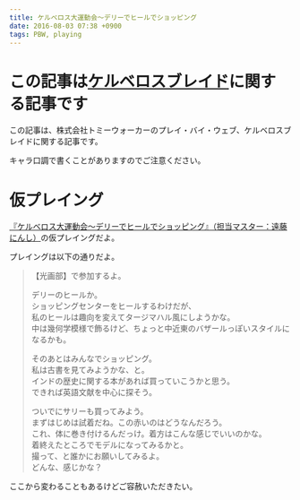 ```yaml
---
title: ケルベロス大運動会～デリーでヒールでショッピング
date: 2016-08-03 07:38 +0900
tags: PBW, playing
---
```


# この記事は[ケルベロスブレイド](http://tw5.jp)に関する記事です

この記事は、株式会社トミーウォーカーのプレイ・バイ・ウェブ、ケルベロスブレイドに関する記事です。

キャラ口調で書くことがありますのでご注意ください。

# 仮プレイング

[『ケルベロス大運動会～デリーでヒールでショッピング』（担当マスター：遠藤にんし）](http://tw5.jp/adventure/opening/?scenario_id=6815)の仮プレイングだよ。

プレイングは以下の通りだよ。

> 【光画部】で参加するよ。
>
> デリーのヒールか。  
> ショッピングセンターをヒールするわけだが、  
> 私のヒールは趣向を変えてタージマハル風にしようかな。  
> 中は幾何学模様で飾るけど、ちょっと中近東のバザールっぽいスタイルになるかも。  
>
> そのあとはみんなでショッピング。  
> 私は古書を見てみようかな、と。  
> インドの歴史に関する本があれば買っていこうかと思う。  
> できれば英語文献を中心に探そう。  
>
> ついでにサリーも買ってみよう。  
> まずはじめは試着だね。この赤いのはどうなんだろう。  
> これ、体に巻き付けるんだっけ。着方はこんな感じでいいのかな。  
> 着終えたところでモデルになってみるかと。  
> 撮って、と誰かにお願いしてみるよ。  
> どんな、感じかな？

ここから変わることもあるけどご容赦いただきたい。
